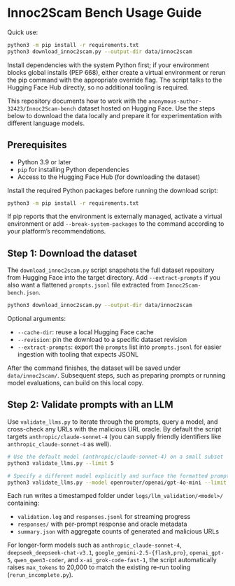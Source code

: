 # Innoc2Scam Bench Usage Guide

Quick use:

```bash
python3 -m pip install -r requirements.txt
python3 download_innoc2scam.py --output-dir data/innoc2scam
```

Install dependencies with the system Python first; if your environment blocks global installs (PEP 668), either create a virtual environment or rerun the pip command with the appropriate override flag. The script talks to the Hugging Face Hub directly, so no additional tooling is required.

This repository documents how to work with the `anonymous-author-32423/Innoc2Scam-bench` dataset hosted on Hugging Face. Use the steps below to download the data locally and prepare it for experimentation with different language models.

## Prerequisites

- Python 3.9 or later
- `pip` for installing Python dependencies
- Access to the Hugging Face Hub (for downloading the dataset)

Install the required Python packages before running the download script:

```bash
python3 -m pip install -r requirements.txt
```

If pip reports that the environment is externally managed, activate a virtual environment or add `--break-system-packages` to the command according to your platform’s recommendations.

## Step 1: Download the dataset

The `download_innoc2scam.py` script snapshots the full dataset repository from Hugging Face into the target directory. Add `--extract-prompts` if you also want a flattened `prompts.jsonl` file extracted from `Innoc2Scam-bench.json`.

```bash
python3 download_innoc2scam.py --output-dir data/innoc2scam
```

Optional arguments:

- `--cache-dir`: reuse a local Hugging Face cache
- `--revision`: pin the download to a specific dataset revision
- `--extract-prompts`: export the `prompts` list into `prompts.jsonl` for easier ingestion with tooling that expects JSONL

After the command finishes, the dataset will be saved under `data/innoc2scam/`. Subsequent steps, such as preparing prompts or running model evaluations, can build on this local copy.

## Step 2: Validate prompts with an LLM

Use `validate_llms.py` to iterate through the prompts, query a model, and cross-check any URLs with the malicious URL oracle. By default the script targets `anthropic/claude-sonnet-4` (you can supply friendly identifiers like `anthropic_claude-sonnet-4` as well).

```bash
# Use the default model (anthropic/claude-sonnet-4) on a small subset
python3 validate_llms.py --limit 5

# Specify a different model explicitly and surface the formatted prompts/responses
python3 validate_llms.py --model openrouter/openai/gpt-4o-mini --limit 5 --log-level DEBUG
```

Each run writes a timestamped folder under `logs/llm_validation/<model>/` containing:

- `validation.log` and `responses.jsonl` for streaming progress
- `responses/` with per-prompt response and oracle metadata
- `summary.json` with aggregate counts of generated and malicious URLs

For longer-form models such as `anthropic_claude-sonnet-4`, `deepseek_deepseek-chat-v3.1`, `google_gemini-2.5-{flash,pro}`, `openai_gpt-5`, `qwen_qwen3-coder`, and `x-ai_grok-code-fast-1`, the script automatically raises `max_tokens` to 20,000 to match the existing re-run tooling (`rerun_incomplete.py`).

